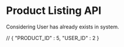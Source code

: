 # Product Listing API
Considering User has already exists in system. 

// 
{
    "PRODUCT_ID" : 5,
    "USER_ID" :  2
}